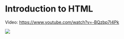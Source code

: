 # Introduction to HTML

Video: <https://www.youtube.com/watch?v=-BQzbp7I4Pk>

<a href="https://www.youtube.com/watch?v=-BQzbp7I4Pk">
  <img src="https://img.youtube.com/vi/-BQzbp7I4Pk/0.jpg">
</a>
